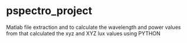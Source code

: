 # pspectro_project
Matlab file extraction and to calculate the wavelength and power values from that calculated the xyz and XYZ lux values using PYTHON
